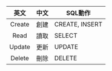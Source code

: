 |   英文   | 中文  | SQL動作          |
| :----: | :-: | -------------- |
| Create | 創建  | CREATE, INSERT |
|  Read  | 讀取  | SELECT         |
| Update | 更新  | UPDATE         |
| Delete | 刪除  | DELETE         |




